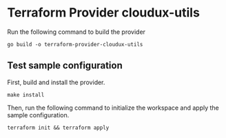 # Terraform Provider cloudux-utils

Run the following command to build the provider

```shell
go build -o terraform-provider-cloudux-utils
```

## Test sample configuration

First, build and install the provider.

```shell
make install
```

Then, run the following command to initialize the workspace and apply the sample configuration.

```shell
terraform init && terraform apply
```